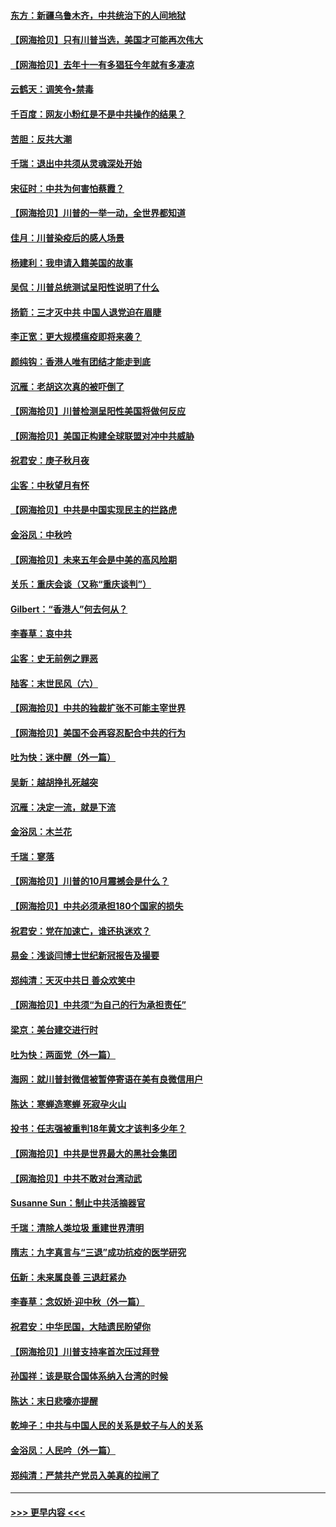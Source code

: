 #### [东方：新疆乌鲁木齐，中共统治下的人间地狱](../pages/nsc993/n12466075.md?t=10110751) 
#### [【网海拾贝】只有川普当选，美国才可能再次伟大](../pages/nsc993/n12466013.md?t=10110751) 
#### [【网海拾贝】去年十一有多猖狂今年就有多凄凉](../pages/nsc993/n12463649.md?t=10110751) 
#### [云鹤天：调笑令▪禁毒](../pages/nsc993/n12462975.md?t=10110751) 
#### [千百度：网友小粉红是不是中共操作的结果？](../pages/nsc993/n12461025.md?t=10110751) 
#### [苦胆：反共大潮](../pages/nsc993/n12459469.md?t=10110751) 
#### [千瑞：退出中共须从灵魂深处开始](../pages/nsc993/n12459437.md?t=10110751) 
#### [宋征时：中共为何害怕蔡霞？](../pages/nsc993/n12459097.md?t=10110751) 
#### [【网海拾贝】川普的一举一动，全世界都知道](../pages/nsc993/n12458825.md?t=10110751) 
#### [佳月：川普染疫后的感人场景](../pages/nsc993/n12456994.md?t=10110751) 
#### [杨建利：我申请入籍美国的故事](../pages/nsc993/n12455635.md?t=10110751) 
#### [吴侃：川普总统测试呈阳性说明了什么](../pages/nsc993/n12451869.md?t=10110751) 
#### [扬箭：三才灭中共 中国人退党迫在眉睫](../pages/nsc993/n12451842.md?t=10110751) 
#### [李正宽：更大规模瘟疫即将来袭？](../pages/nsc993/n12451455.md?t=10110751) 
#### [颜纯钩：香港人唯有团结才能走到底](../pages/nsc993/n12450870.md?t=10110751) 
#### [沉雁：老胡这次真的被吓倒了](../pages/nsc993/n12449796.md?t=10110751) 
#### [【网海拾贝】川普检测呈阳性美国将做何反应](../pages/nsc993/n12449042.md?t=10110751) 
#### [【网海拾贝】美国正构建全球联盟对冲中共威胁](../pages/nsc993/n12446580.md?t=10110751) 
#### [祝君安：庚子秋月夜](../pages/nsc993/n12445870.md?t=10110751) 
#### [尘客：中秋望月有怀](../pages/nsc993/n12444632.md?t=10110751) 
#### [【网海拾贝】中共是中国实现民主的拦路虎](../pages/nsc993/n12443573.md?t=10110751) 
#### [金浴凤：中秋吟](../pages/nsc993/n12441773.md?t=10110751) 
#### [【网海拾贝】未来五年会是中美的高风险期](../pages/nsc993/n12440760.md?t=10110751) 
#### [关乐：重庆会谈（又称“重庆谈判”）](../pages/nsc993/n12437525.md?t=10110751) 
#### [Gilbert：“香港人”何去何从？](../pages/nsc993/n12435894.md?t=10110751) 
#### [李春草：哀中共](../pages/nsc993/n12435874.md?t=10110751) 
#### [尘客：史无前例之罪恶](../pages/nsc993/n12435762.md?t=10110751) 
#### [陆客：末世民风（六）](../pages/nsc993/n12435354.md?t=10110751) 
#### [【网海拾贝】中共的独裁扩张不可能主宰世界](../pages/nsc993/n12435151.md?t=10110751) 
#### [【网海拾贝】美国不会再容忍配合中共的行为](../pages/nsc993/n12433808.md?t=10110751) 
#### [吐为快：迷中醒（外一篇）](../pages/nsc993/n12433585.md?t=10110751) 
#### [吴新：越胡挣扎死越突](../pages/nsc993/n12433562.md?t=10110751) 
#### [沉雁：决定一流，就是下流](../pages/nsc993/n12432128.md?t=10110751) 
#### [金浴凤：木兰花](../pages/nsc993/n12432124.md?t=10110751) 
#### [千瑞：寥落](../pages/nsc993/n12432071.md?t=10110751) 
#### [【网海拾贝】川普的10月震撼会是什么？](../pages/nsc993/n12431624.md?t=10110751) 
#### [【网海拾贝】中共必须承担180个国家的损失](../pages/nsc993/n12428893.md?t=10110751) 
#### [祝君安：党在加速亡，谁还执迷欢？](../pages/nsc993/n12428652.md?t=10110751) 
#### [易金：浅谈闫博士世纪新冠报告及撮要](../pages/nsc993/n12426822.md?t=10110751) 
#### [郑纯清：天灭中共日 善众欢笑中](../pages/nsc993/n12426784.md?t=10110751) 
#### [【网海拾贝】中共须“为自己的行为承担责任”](../pages/nsc993/n12426067.md?t=10110751) 
#### [梁京：美台建交进行时](../pages/nsc993/n12424066.md?t=10110751) 
#### [吐为快：两面党（外一篇）](../pages/nsc993/n12424043.md?t=10110751) 
#### [海网：就川普封微信被暂停寄语在美有良微信用户](../pages/nsc993/n12424021.md?t=10110751) 
#### [陈达：寒蝉造寒蝉 死寂孕火山](../pages/nsc993/n12423958.md?t=10110751) 
#### [投书：任志强被重判18年黄文才该判多少年？](../pages/nsc993/n12423672.md?t=10110751) 
#### [【网海拾贝】中共是世界最大的黑社会集团](../pages/nsc993/n12423543.md?t=10110751) 
#### [【网海拾贝】中共不敢对台湾动武](../pages/nsc993/n12421418.md?t=10110751) 
#### [Susanne Sun：制止中共活摘器官](../pages/nsc993/n12419654.md?t=10110751) 
#### [千瑞：清除人类垃圾 重建世界清明](../pages/nsc993/n12419414.md?t=10110751) 
#### [隋志：九字真言与“三退”成功抗疫的医学研究](../pages/nsc993/n12419248.md?t=10110751) 
#### [伍新：未来属良善 三退赶紧办](../pages/nsc993/n12418496.md?t=10110751) 
#### [李春草：念奴娇·迎中秋（外一篇）](../pages/nsc993/n12418465.md?t=10110751) 
#### [祝君安：中华民国，大陆遗民盼望你](../pages/nsc993/n12418089.md?t=10110751) 
#### [【网海拾贝】川普支持率首次压过拜登](../pages/nsc993/n12418050.md?t=10110751) 
#### [孙国祥：该是联合国体系纳入台湾的时候](../pages/nsc993/n12417369.md?t=10110751) 
#### [陈达：末日悲嚎亦提醒](../pages/nsc993/n12416736.md?t=10110751) 
#### [乾坤子：中共与中国人民的关系是蚊子与人的关系](../pages/nsc993/n12416632.md?t=10110751) 
#### [金浴凤：人民吟（外一篇）](../pages/nsc993/n12416567.md?t=10110751) 
#### [郑纯清：严禁共产党员入美真的拉闸了](../pages/nsc993/n12416550.md?t=10110751) 

----
#### [ >>> 更早内容 <<< ](../indexes/nsc993-earlier.md)
